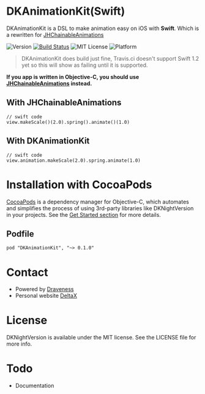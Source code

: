 # DKAnimationKit(Swift)

DKAnimationKit is a DSL to make animation easy on iOS with **Swift**. Which is a rewritten for [JHChainableAnimations](https://github.com/jhurray/JHChainableAnimations)


![Version](https://img.shields.io/badge/Pod-%20v0.1.0%20-or.svg)
[![Build Status](https://travis-ci.org/Draveness/DKAnimationKit.png)](https://travis-ci.org/Draveness/DKAnimationKit)
![MIT License](https://img.shields.io/github/license/mashape/apistatus.svg)
![Platform](https://img.shields.io/badge/platform-%20iOS%20-lightgrey.svg)

> DKAnimationKit does build just fine, Travis.ci doesn't support Swift 1.2 yet so this will show as failing until it is supported.


**If you app is written in Objective-C, you should use [JHChainableAnimations](https://github.com/jhurray/JHChainableAnimations) instead.**

## With JHChainableAnimations

```
// swift code
view.makeScale()(2.0).spring().animate()(1.0)
```

## With DKAnimationKit

```
// swift code
view.animation.makeScale(2.0).spring.animate(1.0)
```

# Installation with CocoaPods

[CocoaPods](https://cocoapods.org/) is a dependency manager for Objective-C, which automates and simplifies the process of using 3rd-party libraries like DKNightVersion in your projects. See the [Get Started section](https://cocoapods.org/#get_started) for more details.

## Podfile

```
pod "DKAnimationKit", "~> 0.1.0"
```

# Contact

- Powered by [Draveness](http://github.com/draveness)
- Personal website [DeltaX](http://deltax.me)

# License

DKNightVersion is available under the MIT license. See the LICENSE file for more info.

# Todo

- Documentation
